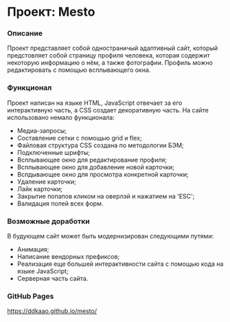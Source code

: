 # Проект: Mesto

### Описание
Проект представляет собой одностраничый адаптивный сайт, который предстовляет собой страницу профиля человека, которая содержит некоторую информацию о нём, а также фотографии. Профиль можно редактировать с помощью всплывающего окна. 

### Функционал 
Проект написан на языке HTML, JavaScript отвечает за его интерактивную часть, а CSS создает декоративную часть. На сайте использовано немало функционала:
* Медиа-запросы;
* Составление сетки с помощью grid и flex;
* Файловая структура CSS создана по методологии БЭМ;
* Подключенные шрифты;
* Всплывающее окно для редактирование профиля;
* Всплывающее окно для добавление новой карточки;
* Вспдывающее окно для просмотра конкретной карточки;
* Удаление карточки;
* Лайк карточки;
* Закрытие попапов кликом на оверлэй и нажатием на 'ESC';
* Валидация полей всех форм.

### Возможные доработки
В будующем сайт может быть модернизирован следующими путями:
* Анимация;
* Написание вендорных префиксов;
* Реализация еще большей интерактивности сайта с помощью кода на языке JavaScript;
* Серверная часть сайта.

### GitHub Pages
https://ddkaao.github.io/mesto/
